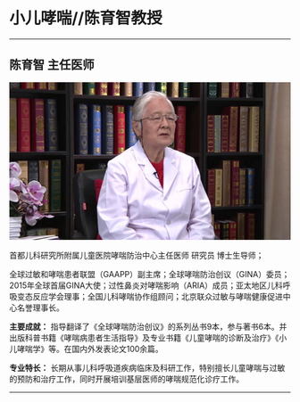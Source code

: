 # 小儿哮喘//陈育智教授

---

## 陈育智 主任医师

![1679226713572](image/c04_054/1679226713572.png)

首都儿科研究所附属儿童医院哮喘防治中心主任医师 研究员 博士生导师；

全球过敏和哮喘患者联盟（GAAPP）副主席；全球哮喘防治创议（GINA）委员；2015年全球首届GINA大使；过性鼻炎对哮喘影响（ARIA）成员；亚太地区儿科呼吸变态反应学会理事；全国儿科哮喘协作组顾问；北京联众过敏与哮喘健康促进中心名誉理事长。


**主要成就：** 指导翻译了《全球哮喘防治创议》的系列丛书9本，参与著书6本。并出版科普书籍《哮喘病患者生活指导》及专业书籍《儿童哮喘的诊断及治疗》《小儿哮喘学》等。在国内外发表论文100余篇。


**专业特长：** 长期从事儿科呼吸道疾病临床及科研工作，特别擅长儿童哮喘与过敏的预防和治疗工作，同时开展培训基层医师的哮喘规范化诊疗工作。

---
